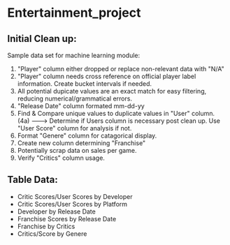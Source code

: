 # Entertainment_project

## Initial Clean up: 
Sample data set for machine learning module:
1) "Player" column either dropped or replace non-relevant data with "N/A"
2) "Player" column needs cross reference on official player label information. Create bucket intervals if needed. 
3) All potential dupicate values are an exact match for easy filtering, reducing numerical/grammatical errors.
4) "Release Date" column formated mm-dd-yy
5) Find & Compare unique values to duplicate values in "User" column.
(4a) ---> Determine if Users column is necessary post clean up. Use "User Score" column for analysis if not. 
5) Format "Genere" column for catagorical display.
6) Create new column determining "Franchise"
7) Potentially scrap data on sales per game.
8) Verify "Critics" column usage. 

## Table Data: 
* Critic Scores/User Scores by Developer 
* Critic Scores/User Scores by Platform 
* Developer by Release Date 
* Franchise Scores by Release Date 
* Franchise by Critics
* Critics/Score by Genere 
